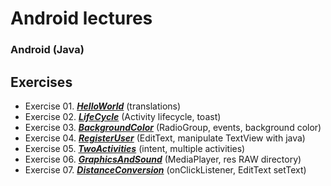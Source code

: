 # Android lectures
### Android (Java)

## Exercises
- Exercise 01. _**[HelloWorld](https://github.com/Mikodanic-I/lectures-android/tree/master/HelloWorld)**_ (translations)
- Exercise 02. _**[LifeCycle](https://github.com/Mikodanic-I/lectures-android/tree/master/LifeCycle)**_ (Activity lifecycle, toast)
- Exercise 03. _**[BackgroundColor](https://github.com/Mikodanic-I/lectures-android/tree/master/BackgroundColor)**_ (RadioGroup, events, background color)
- Exercise 04. _**[RegisterUser](https://github.com/Mikodanic-I/lectures-android/tree/master/RegisterUser)**_ (EditText, manipulate TextView with java)
- Exercise 05. _**[TwoActivities](https://github.com/Mikodanic-I/lectures-android/tree/master/TwoActivities)**_ (intent, multiple activities)
- Exercise 06. _**[GraphicsAndSound](https://github.com/Mikodanic-I/lectures-android/tree/master/GraphicsAndSound)**_ (MediaPlayer, res RAW directory)
- Exercise 07. _**[DistanceConversion](https://github.com/Mikodanic-I/lectures-android/tree/master/DistanceConversion)**_ (onClickListener, EditText setText)

